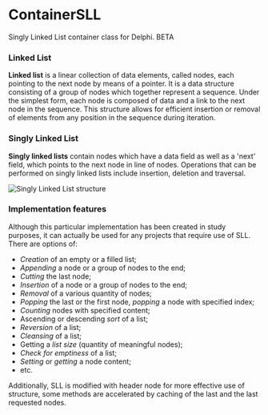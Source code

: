 # ContainerSLL
Singly Linked List container class for Delphi. BETA

### Linked List
**Linked list** is a linear collection of data elements, called nodes, each pointing to the next node by means of a pointer. It is a data structure consisting of a group of nodes which together represent a sequence. Under the simplest form, each node is composed of data and a link to the next node in the sequence. This structure allows for efficient insertion or removal of elements from any position in the sequence during iteration.

### Singly Linked List
**Singly linked lists** contain nodes which have a data field as well as a 'next' field, which points to the next node in line of nodes. Operations that can be performed on singly linked lists include insertion, deletion and traversal.

![Singly Linked List structure](https://upload.wikimedia.org/wikipedia/commons/thumb/6/6d/Singly-linked-list.svg/408px-Singly-linked-list.svg.png)

### Implementation features
Although this particular implementation has been created in study purposes, it can actually be used for any projects that require use of SLL.
There are options of:
* _Creation_ of an empty or a filled list;
* _Appending_ a node or a group of nodes to the end;
* _Cutting_ the last node;
* _Insertion_ of a node or a group of nodes to the end;
* _Removal_ of a various quantity of nodes;
* _Popping_ the last or the first node, _popping_ a node with specified index;
* _Counting_ nodes with specified content;
* Ascending or descending _sort_ of a list;
* _Reversion_ of a list;
* _Cleansing_ of a list;
* Getting a _list size_ (quantity of meaningful nodes);
* _Check for emptiness_ of a list;
* _Setting_ or _getting_ a node content;
* etc.

Additionally, SLL is modified with header node for more effective use of structure,
some methods are accelerated by caching of the last and the last requested nodes.
